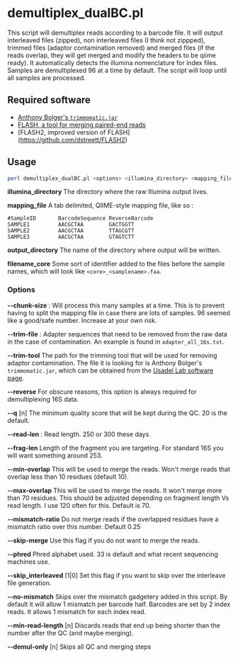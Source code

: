 # demultiplex_dualBC.pl

This script will demultiplex reads according to a barcode file. It will output
interleaved files (zipped), non interleaved files (I think not zippped),
trimmed files (adaptor contamination removed) and merged files (if the reads
overlap, they will get merged and modify the headers to be qiime ready). It
automatically detects the illumina nomenclature for index files.
Samples are demultiplexed 96 at a time by default. The script will loop until all samples are processed.

## Required software

* [Anthony Bolger's `trimmomatic.jar`](http://www.usadellab.org/cms/?page=trimmomatic)
* [FLASH, a tool for merging paired-end reads](http://ccb.jhu.edu/software/FLASH/)
* [FLASH2, improved version of FLASH] (https://github.com/dstreett/FLASH2)
## Usage

```bash
perl demultiplex_dualBC.pl <options> <illumina_directory> <mapping_file> <output_directory> <filename_core>`
```

**illumina_directory** The directory where the raw Illumina output lives.

**mapping_file** A tab delimited, QIIME-style mapping file, like so :

```
#SampleID       BarcodeSequence ReverseBarcode
SAMPLE1         AACGCTAA        GACTGGTT
SAMPLE2         AACGCTAA        TTAGCGTT
SAMPLE3         AACGCTAA        GTAGTCTT
```

**output_directory** The name of the directory where output will be written.

**filename_core** Some sort of identifier added to the files before the sample
names, which will look like `<core>_<samplename>.faa`.

### Options

**--chunk-size** : Will process this many samples at a time. This is to prevent having to split
the mapping file in case there are lots of samples. 96 seemed like a good/safe number. 
Increase at your own risk.

**--trim-file** : Adapter sequences that need to be removed from the raw data in
the case of contamination.  An example is found in `adapter_all_16s.txt`.

**--trim-tool** The path for the trimming tool that will be used for removing
adaptor contamination. The file it is looking for is Anthony Bolger's
`trimmomatic.jar`, which can be obtained from the [Usadel Lab software
page](http://www.usadellab.org/cms/?page=trimmomatic).

**--reverse** For obscure reasons, this option is always required for demultiplexing
16S data.

**--q** [n] The minimum quality score that will be kept during the QC. 20 is the default.

**--read-len** : Read length. 250 or 300 these days.

**--frag-len** Length of the fragment you are targeting. For standard 16S you
will want something around 253.

**--min-overlap**  This will be used to merge the reads.  Won't merge reads
that overlap less than 10 residues (default 10).

**--max-overlap** This will be used to merge the reads. It won't
merge more than 70 residues.  This should be adjusted depending on fragment
length Vs read length. I use 120 often for this. Default is 70.

**--mismatch-ratio** Do not merge reads if the overlapped residues have a
mismatch ratio over this number. Default 0.25

**--skip-merge** Use this flag if you do not want to merge the reads.

**--phred** Phred alphabet used. 33 is default and what recent sequencing
machines use.

**--skip_interleaved** [1|0] Set this flag if you want to skip over the interleave file
generation.

**--no-mismatch** Skips over the mismatch gadgetery added in this script. By
default it will allow 1 mismatch per barcode half. Barcodes are set by 2
index reads.  It allows 1 mismatch for each index read.

**--min-read-length** [n] Discards reads that end up being shorter than the number
after the QC (and maybe merging).

**--demul-only** [n] Skips all QC and merging steps